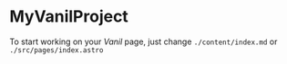 # MyVanilProject

To start working on your _Vanil_ page, just change `./content/index.md` or `./src/pages/index.astro`
